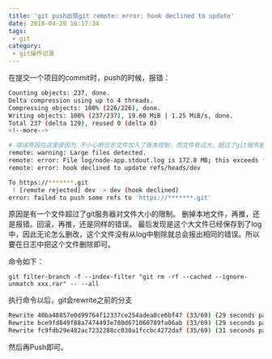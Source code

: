 ```yaml
---
title: 'git push出现git remote: error: hook declined to update'
date: 2018-04-20 16:17:34
tags:
 - git
category:
 - git操作记录
---
```


在提交一个项目的commit时，push的时候，报错：
```bash
Counting objects: 237, done.
Delta compression using up to 4 threads.
Compressing objects: 100% (226/226), done.
Writing objects: 100% (237/237), 19.60 MiB | 1.25 MiB/s, done.
Total 237 (delta 129), reused 0 (delta 0)
<!--more-->

# 错误原因在这里是因为 不小心把日志文件加入了版本控制，而文件有过大，超过了git服务器的要求
remote: warning: Large files detected.
remote: error: File log/node-app.stdout.log is 172.8 MB; this exceeds file size limit of 100.0 MB
remote: error: hook declined to update refs/heads/dev

To https://*******.git
 ! [remote rejected] dev -> dev (hook declined)
error: failed to push some refs to 'https://*******.git'

```
原因是有一个文件超过了git服务器对文件大小的限制。
删掉本地文件，再推，还是报错。回滚，再推，还是同样的错误。
最后发现是这个大文件已经保存到了log中，因此无论怎么删改，这个文件没有从log中剔除就总会报出相同的错误。所以要在日志中把这个文件删除即可。

命令如下：
```
git filter-branch -f --index-filter "git rm -rf --cached --ignore-unmatch xxx.rar" -- --all
```
执行命令以后，git会rewrite之前的分支
```bash
Rewrite 40ba48857e0d99764f12337ce254adea8ce6bf47 (33/69) (29 seconds passed, remaining 31 predicted)    rm 'log/node-app.stdout.log'
Rewrite bce9fd849f88a7474493e780d671060789fa06ab (33/69) (29 seconds passed, remaining 31 predicted)    rm 'log/node-app.stdout.log'
Rewrite fc9fdb29e482ac7232288cc030a1fccbc4272daf (35/69) (31 seconds passed, remaining 30 predicted)    rm 'log/node-app.stdout.log'
```
然后再Push即可。
